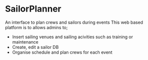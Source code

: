 # SailorPlanner
An interface to plan crews and sailors during events
This web based platform is to allows admins to;
- Insert sailing venues and sailing acivities such as training or maintenance
- Create, edit a sailor DB
- Organise schedule and plan crews for each event


